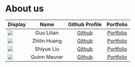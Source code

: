 # About us

Display | Name | Github Profile | Portfolio 
--------|:----:|:--------------:|:---------:
![](https://via.placeholder.com/100.png?text=Photo) | Guo Lilian | [Github](https://github.com/g-lilian) | [Portfolio](team/g-lilian.md)
![](https://via.placeholder.com/100.png?text=Photo) | Zhilin Huang | [Github](https://github.com/Zhilin-Huang) | [Portfolio](team/zhilin-huang.md)
![](https://via.placeholder.com/100.png?text=Photo) | Shiyue Liu | [Github](https://github.com/) | [Portfolio](team/sliu107.md)
![](https://via.placeholder.com/100.png?text=Photo) | Quinn Meurer | [Github](https://github.com/quinnyyy) | [Portfolio](team/quinnyyy.md)
